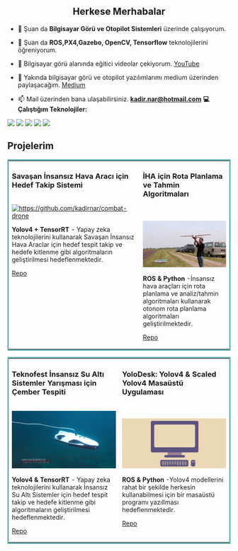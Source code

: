 <h2 align="center">Herkese Merhabalar</h2>

- 🔭 Şuan da **Bilgisayar Görü ve Otopilot Sistemleri** üzerinde çalışıyorum.

- 🌱 Şuan da **ROS,PX4,Gazebo, OpenCV, Tensorflow** teknolojilerini öğreniyorum.

- 🎥 Bilgisayar görü alanında eğitici videolar çekiyorum. [YouTube](https://www.youtube.com/channel/UCBraMvFbuS71CvB2yWz6BEw)

- 📝 Yakında bilgisayar görü ve otopilot yazılımlarımı medium üzerinden paylaşacağım. [Medium](https://medium.com/@kadir.nar)

- 📫 Mail üzerinden bana ulaşabilirsiniz. **kadir.nar@hotmail.com**
**💻 Çalıştığım Teknolojiler:**

<code><a href="" target="_blank"><img height="40" src="https://www.vectorlogo.zone/logos/python/python-official.svg"></a></code>
<code><a href="" target="_blank"><img height="50" src="https://www.vectorlogo.zone/logos/raspberrypi/raspberrypi-ar21.svg"></a></code>
<code><a href="" target="_blank"><img height="50" src="https://www.vectorlogo.zone/logos/linux/linux-ar21.svg"></a></code>
<code><a href="" target="_blank"><img height="50" src="https://www.vectorlogo.zone/logos/opencv/opencv-ar21.svg"></a></code>
<code><a href="" target="_blank"><img height="50" src="https://www.vectorlogo.zone/logos/tensorflow/tensorflow-ar21.svg"></a></code>
## Projelerim
<table bordercolor="#66b2b2">
  <tr>
    <td width="33%" valign="top">
      <h3>Savaşan İnsansız Hava Aracı için Hedef Takip Sistemi</h3>
        <br />
        <a target="_blank" href="https://github.com/kadirnar/combat-drone">
            <img src="uav.gif" width="100%" alt="https://github.com/kadirnar/combat-drone"/>
        </a>
        <p><strong>Yolov4 + TensorRT</strong> - Yapay zeka teknolojilerini kullanarak Savaşan İnsansız Hava Araclar için  hedef tespit takip ve hedefe kitlenme gibi algoritmaların geliştirilmesi hedeflenmektedir.</p>
        <p><a target="_blank" href="https://github.com/kadirnar/combat-drone">Repo</a> </p>
    </td>
    <td width="33%" valign="top">
      <h3>İHA için Rota Planlama ve Tahmin Algoritmaları</h3>
        <br />
        <br />
        <a target="_blank" href="https://github.com/kadirnar/ros-tutorials">
            <img src="uav-ros.gif" width="100%" alt="https://github.com/kadirnar/ros-tutorials"/>
        </a>
        <p><strong>ROS & Python </strong> -İnsansız hava araçları için rota planlama ve analiz/tahmin algoritmaları kullanarak otonom rota planlama algoritmaları geliştirilmektedir.</p>  
        <p><a target="_blank" href="https://github.com/kadirnar/ros-tutorials">Repo</a> </p>
    </td>
  </tr>
</table>
<table bordercolor="#66b2b2">
  <tr>
    <td width="33%" valign="top">
      <h3>Teknofest İnsansız Su Altı Sistemler Yarışması için Çember Tespiti</h3>
        <br />
        <a target="_blank" href="https://github.com/kadirnar/rov-circle-detection">
            <img src="rov.gif" width="100%" alt="https://github.com/kadirnar/rov-circle-detection"/>
        </a>
        <p><strong>Yolov4 & TensorRT</strong> - Yapay zeka teknolojilerini kullanarak İnsansız Su Altı Sistemler için  hedef tespit takip ve hedefe kitlenme gibi algoritmaların geliştirilmesi hedeflenmektedir.</p>
        <p><a target="_blank" href="https://github.com/kadirnar/rov-circle-detection">Repo</a> </p>
    </td>
    <td width="33%" valign="top">
      <h3>YoloDesk: Yolov4 & Scaled Yolov4 Masaüstü Uygulaması</h3>
        <br />
        <br />
        <a target="_blank" href="https://github.com/kadirnar/yolov4-gui">
            <img src="gui.gif" width="100%" alt="https://github.com/kadirnar/yolov4-gui"/>
        </a>
        <p><strong>ROS & Python </strong> -Yolov4 modellerini rahat bir şekilde herkesin kullanabilmesi için bir masaüstü programı yazıllması hedeflenmektedir.</p>  
        <p><a target="_blank" href="https://github.com/kadirnar/yolov4-gui">Repo</a> </p>
    </td>
  </tr>
</table>
<br/> 
